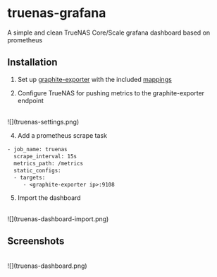 # truenas-grafana
A simple and clean TrueNAS Core/Scale grafana dashboard based on prometheus

## Installation

1. Set up [graphite-exporter](https://github.com/prometheus/graphite_exporter) with the included [mappings](graphite-mappings.conf)

3. Configure TrueNAS for pushing metrics to the graphite-exporter endpoint
<br>
![](truenas-settings.png)

4. Add a prometheus scrape task

```
- job_name: truenas
  scrape_interval: 15s
  metrics_path: /metrics
  static_configs:
  - targets:
     - <graphite-exporter ip>:9108
```

5. Import the dashboard
<br>
![](truenas-dashboard-import.png)

## Screenshots
<br>
![](truenas-dashboard.png)

